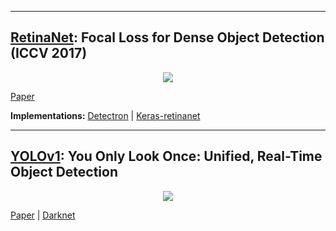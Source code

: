 
---
## [RetinaNet](https://github.com/alisher0717/machine-learning-notes/blob/master/object-detection-papers/RetinaNet.pdf): Focal Loss for Dense Object Detection (ICCV 2017)

[<p align="center"> <img src="https://github.com/Machine-Learning-Tokyo/papers-with-annotations/blob/master/object-detection-papers/images/RetinaNet-architecture.png"/> </p>](https://github.com/Machine-Learning-Tokyo/papers-with-annotations/blob/master/object-detection/RetinaNet.pdf)



[Paper](http://openaccess.thecvf.com/content_ICCV_2017/papers/Lin_Focal_Loss_for_ICCV_2017_paper.pdf)

**Implementations:** [Detectron](https://github.com/facebookresearch/Detectron) | [Keras-retinanet](https://github.com/fizyr/keras-retinanet)

---

## [YOLOv1](https://github.com/Machine-Learning-Tokyo/papers-with-annotations/blob/master/object-detection-papers/YOLOv1.pdf): You Only Look Once: Unified, Real-Time Object Detection

[<p align="center"> <img src="https://github.com/Machine-Learning-Tokyo/papers-with-annotations/blob/master/object-detection-papers/images/YOLOv1_3.png"/> </p>](https://github.com/Machine-Learning-Tokyo/papers-with-annotations/blob/master/object-detection-papers/YOLOv1.pdf)


[Paper](https://arxiv.org/abs/1506.02640) | [Darknet](http://pjreddie.com/yolo/)
